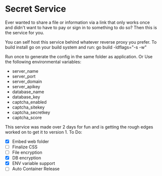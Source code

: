 # Secret Service
Ever wanted to share a file or information via a link that only works once and didn't want to have to pay or sign in to something to do so?
Then this is the service for you.

You can self host this service behind whatever reverse proxy you prefer.
To build install go on your build system and run:
go build -ldflags="-s -w"

Run once to generate the config in the same folder as application.
Or
Use the following environmental variables:
- server_name
- server_port
- server_domain
- server_apikey
- database_name
- database_key
- captcha_enabled
- captcha_sitekey
- captcha_secretkey
- captcha_score

This service was made over 2 days for fun and is getting the rough edges worked on to get it to version 1.
To Do:
- [X] Embed web folder
- [ ] Finalize CSS
- [ ] File encryption
- [X] DB encryption
- [X] ENV variable support
- [ ] Auto Container Release
